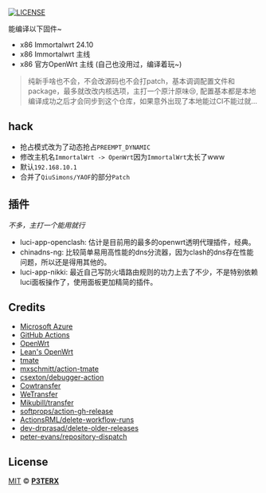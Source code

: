 [![LICENSE](https://img.shields.io/github/license/mashape/apistatus.svg?style=flat-square&label=LICENSE)](https://github.com/P3TERX/Actions-OpenWrt/blob/master/LICENSE)

能编译以下固件~

- x86 Immortalwrt 24.10
- x86 Immortalwrt 主线 
- x86 官方OpenWrt 主线 (自己也没用过，编译着玩~)

> 纯新手啥也不会，不会改源码也不会打patch，基本调调配置文件和package，最多就改改内核选项，主打一个原汁原味😢, 配置基本都是本地编译成功之后才会同步到这个仓库，如果意外出现了本地能过CI不能过就...

## hack

- 抢占模式改为了动态抢占`PREEMPT_DYNAMIC`
- 修改主机名`ImmortalWrt -> OpenWrt`因为`ImmortalWrt`太长了www
- 默认`192.168.10.1`
- 合并了`QiuSimons/YAOF`的部分`Patch`

## 插件

*不多，主打一个能用就行*

- luci-app-openclash: 估计是目前用的最多的openwrt透明代理插件，经典。
- chinadns-ng: 比较简单易用高性能的dns分流器，因为clash的dns存在性能问题，所以还是得用其他的。
- luci-app-nikki: 最近自己写防火墙路由规则的功力上去了不少，不是特别依赖luci面板操作了，使用面板更加精简的插件。


## Credits

- [Microsoft Azure](https://azure.microsoft.com)
- [GitHub Actions](https://github.com/features/actions)
- [OpenWrt](https://github.com/openwrt/openwrt)
- [Lean's OpenWrt](https://github.com/coolsnowwolf/lede)
- [tmate](https://github.com/tmate-io/tmate)
- [mxschmitt/action-tmate](https://github.com/mxschmitt/action-tmate)
- [csexton/debugger-action](https://github.com/csexton/debugger-action)
- [Cowtransfer](https://cowtransfer.com)
- [WeTransfer](https://wetransfer.com/)
- [Mikubill/transfer](https://github.com/Mikubill/transfer)
- [softprops/action-gh-release](https://github.com/softprops/action-gh-release)
- [ActionsRML/delete-workflow-runs](https://github.com/ActionsRML/delete-workflow-runs)
- [dev-drprasad/delete-older-releases](https://github.com/dev-drprasad/delete-older-releases)
- [peter-evans/repository-dispatch](https://github.com/peter-evans/repository-dispatch)

## License

[MIT](https://github.com/P3TERX/Actions-OpenWrt/blob/main/LICENSE) © [**P3TERX**](https://p3terx.com)
